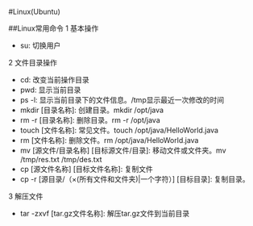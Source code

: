 #Linux(Ubuntu)

##Linux常用命令
1 基本操作
- su: 切换用户

2 文件目录操作
- cd: 改变当前操作目录
- pwd: 显示当前目录
- ps -l: 显示当前目录下的文件信息。/tmp显示最近一次修改的时间
- mkdir [目录名称]: 创建目录。mkdir /opt/java
- rm -r [目录名称]: 删除目录。rm -r /opt/java
- touch [文件名称]: 常见文件。touch /opt/java/HelloWorld.java
- rm [文件名称]: 删除文件。rm /opt/java/HelloWorld.java
- mv [源文件/目录名称] [目标源文件/目录]: 移动文件或文件夹。mv /tmp/res.txt /tmp/des.txt
- cp [源文件名称] [目标文件名称]: 复制文件
- cp -r [源目录/（×(所有文件和文件夹)|一个字符）] [目标目录]: 复制目录。

3 解压文件
- tar -zxvf [tar.gz文件名称]: 解压tar.gz文件到当前目录